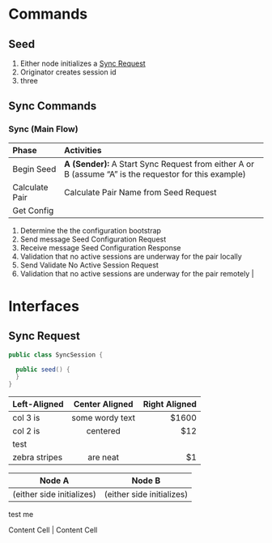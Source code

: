 
# Commands
## Seed
1. Either node initializes a [Sync Request](#syncRequest)
2. Originator creates session id
3. three
 

## Sync Commands

### Sync (Main Flow)

| Phase  | Activities   |
| :----- |:------------ |
| Begin Seed | **A (Sender):** A Start Sync Request from either A or B (assume “A” is the requestor for this example) |
| Calculate Pair | Calculate Pair Name from Seed Request |
| Get Config | 
1. Determine the the configuration bootstrap
2. Send message Seed Configuration Request
3. Receive message Seed Configuration Response
1. Validation that no active sessions are underway for the pair locally
2. Send Validate No Active Session Request
5. Validation that no active sessions are underway for the pair remotely
|

# Interfaces

## <a name="syncRequest"></a>Sync Request
```java
public class SyncSession {

  public seed() {
  }
}
```

| Left-Aligned  | Center Aligned  | Right Aligned |
| :------------ |:---------------:| -----:|
| col 3 is      | some wordy text | $1600 |
| col 2 is      | centered        |   $12 |
| test |
| zebra stripes | are neat        |    $1 |


Node A  | Node B
------------- | -------------
(either side initializes)  | (either side initializes)
test me

Content Cell  | Content Cell
